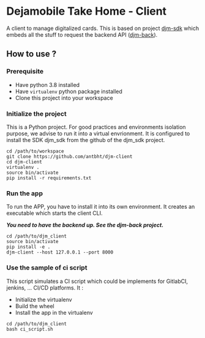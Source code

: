 # Dejamobile Take Home - Client

A client to manage digitalized cards. This is based on project [djm-sdk](https://github.com/antbht/djm-sdk) which embeds all the stuff to request the backend API ([djm-back](https://github.com/antbht/djm-back)).


## How to use ?

### Prerequisite 

- Have python 3.8 installed
- Have `virtualenv` python package installed
- Clone this project into your workspace

### Initialize the project

This is a Python project. For good practices and environments isolation purpose, we advise to run it into a virtual envrionment. It is configured to install the SDK djm_sdk from the github of the djm_sdk project.

```lang=bash
cd /path/to/workspace
git clone https://github.com/antbht/djm-client
cd djm-client
virtualenv .
source bin/activate
pip install -r requirements.txt
```

### Run the app

To run the APP, you have to install it into its own environment. It creates an executable which starts the client CLI.

***You need to have the backend up. See the djm-back project.***

```lang=bash
cd /path/to/djm_client
source bin/activate
pip install -e .
djm-client --host 127.0.0.1 --port 8000
```

### Use the sample of ci script

This script simulates a CI script which could be implements for GitlabCI, jenkins, ... CI/CD platforms. It :
- Initialize the virtualenv
- Build the wheel
- Install the app in the virtualenv

```lang=bash
cd /path/to/djm_client
bash ci_script.sh
```
